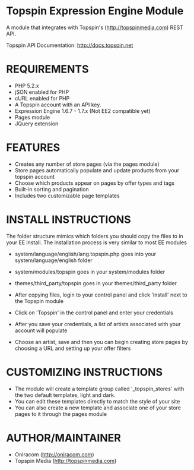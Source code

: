 Topspin Expression Engine Module
===

A module that integrates with Topspin's (http://topspinmedia.com) REST API.
 
Topspin API Documentation: http://docs.topspin.net

REQUIREMENTS
===

* PHP 5.2.x
* jSON enabled for PHP
* cURL enabled for PHP
* A Topspin account with an API key.
* Expression Engine 1.6.7 - 1.7.x  (Not EE2 compatible yet)
* Pages module
* JQuery extension

FEATURES
===

* Creates any number of store pages (via the pages module) 
* Store pages automatically populate and update products from your topspin account
* Choose which products appear on pages by offer types and tags
* Built-in sorting and pagination
* Includes two customizable page templates


INSTALL INSTRUCTIONS
===
The folder structure mimics which folders you should copy the files to in your EE install.  The installation process is very similar to most EE modules

* system/language/english/lang.topspin.php goes into your system/language/english folder
* system/modules/topspin goes in your system/modules folder
* themes/third_party/topspin goes in your themes/third_party folder

* After copying files, login to your control panel and click 'install' next to the Topspin module
* Click on 'Topspin' in the control panel and enter your credentials
* After you save your credentials, a list of artists associated with your account will populate
* Choose an artist, save and then you can begin creating store pages by choosing a URL and setting up your offer filters

CUSTOMIZING INSTRUCTIONS
===
* The module will create a template group called '_topspin_stores' with the two default templates, light and dark.
* You can edit these templates directly to match the style of your site
* You can also create a new template and associate one of your store pages to it through the pages module


AUTHOR/MAINTAINER
===

* Oniracom (http://oniracom.com)
* Topspin Media (http://topspinmedia.com)
